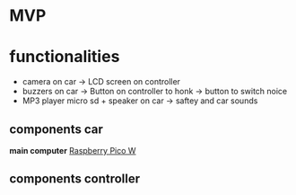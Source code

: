 # MVP
# functionalities
- camera on car -> LCD screen on controller
- buzzers on car -> Button on controller to honk -> button to switch noice
- MP3 player micro sd + speaker on car -> saftey and car sounds
## components car
**main computer** 
[Raspberry Pico W](https://www.electrokit.com/raspberry-pi-pico-w)

## components controller 

